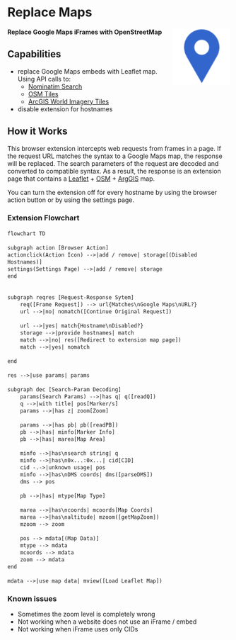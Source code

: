 # Replace Maps

<img src="icons/icon.svg" alt="Light blue icon with white border. Shape is a pin for the current position on a map." align="right" width="128" height="128" />

**Replace Google Maps iFrames with OpenStreetMap**

## Capabilities

- replace Google Maps embeds with Leaflet map. Using API calls to:
  - [Nominatim Search](https://nominatim.org/release-docs/develop/api/Search/)
  - [OSM Tiles](https://www.openstreetmap.org/)
  - [ArcGIS World Imagery Tiles](https://server.arcgisonline.com/ArcGIS/rest/services/World_Imagery/MapServer/)
- disable extension for hostnames

## How it Works

This browser extension intercepts web requests from frames in a page.
If the request URL matches the syntax to a Google Maps map, the response will be replaced.
The search parameters of the request are decoded and converted to compatible syntax.
As a result, the response is an extension page that contains a [Leaflet](https://leafletjs.com/) + [OSM](https://www.openstreetmap.org/) + [ArgGIS](https://server.arcgisonline.com/ArcGIS/rest/services/World_Imagery/MapServer/) map.

You can turn the extension off for every hostname by using the browser action button or by using the settings page.

### Extension Flowchart

```mermaid
flowchart TD

subgraph action [Browser Action]
actionclick(Action Icon) -->|add / remove| storage[(Disabled Hostnames)]
settings(Settings Page) -->|add / remove| storage
end


subgraph reqres [Request-Response Sytem]
    req([Frame Request]) --> url{Matches\nGoogle Maps\nURL?}
    url -->|no| nomatch([Continue Original Request])

    url -->|yes| match{Hostname\nDisabled?}
    storage -->|provide hostnames| match
    match -->|no| res([Redirect to extension map page])
    match -->|yes| nomatch

end

res -->|use params| params

subgraph dec [Search-Param Decoding]
    params(Search Params) -->|has q| q([readQ])
    q -->|with title| pos[Marker/s]
    params -->|has z| zoom[Zoom]

    params -->|has pb| pb([readPB])
    pb -->|has| minfo[Marker Info]
    pb -->|has| marea[Map Area]

    minfo -->|has\nsearch string| q
    minfo -->|has\n0x...:0x...| cid[CID]
    cid -.->|unknown usage| pos
    minfo -->|has\nDMS coords| dms([parseDMS])
    dms --> pos

    pb -->|has| mtype[Map Type]

    marea -->|has\ncoords| mcoords[Map Coords]
    marea -->|has\naltitude| mzoom([getMapZoom])
    mzoom --> zoom

    pos --> mdata[(Map Data)]
    mtype --> mdata
    mcoords --> mdata
    zoom --> mdata
end

mdata -->|use map data| mview([Load Leaflet Map])
```

### Known issues

- Sometimes the zoom level is completely wrong
- Not working when a website does not use an iFrame / embed
- Not working when iFrame uses only CIDs
